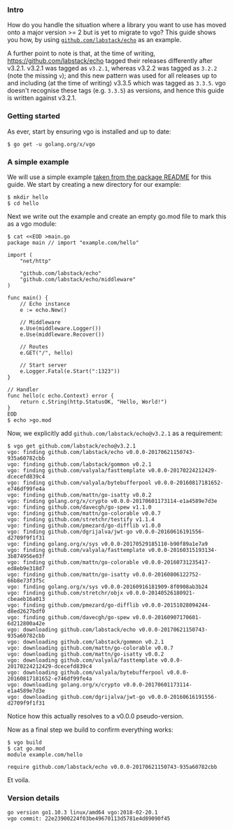<!-- __JSON: egrunner script.sh # LONG ONLINE

### Intro

How do you handle the situation where a library you want to use has moved onto a major version >= 2 but is yet to
migrate to vgo? This guide shows you how, by using [`github.com/labstack/echo`](https://github.com/labstack/echo)
as an example.

A further point to note is that, at the time of writing, https://github.com/labstack/echo tagged their releases
differently after v3.2.1. v3.2.1 was tagged as `v3.2.1`, whereas v3.2.2 was tagged as `3.2.2` (note the missing `v`);
and this new pattern was used for all releases up to and including (at the time of writing) v3.3.5 which was tagged as
`3.3.5`. vgo doesn't recognise these tags (e.g. `3.3.5`) as versions, and hence this guide is written against v3.2.1.

### Getting started

As ever, start by ensuring vgo is installed and up to date:

```
{{PrintBlock "go get vgo" -}}
```

### A simple example

We will use a simple example [taken from the package
README](https://github.com/labstack/echo/tree/d36ff729613dd8e825455c504bea0586c43ac03d#example) for this guide. We start
by creating a new directory for our example:

```
{{PrintBlock "step 0" -}}
```

Next we write out the example and create an empty go.mod file to mark this as a vgo module:

```
{{PrintBlock "step 1" -}}
```

Now, we explicitly add `github.com/labstack/echo@v3.2.1` as a requirement:

```
{{PrintBlock "step 2" -}}
```

Notice how this actually resolves to a v0.0.0 pseudo-version.

Now as a final step we build to confirm everything works:

```
{{PrintBlock "step 3" -}}
```

Et voila.

### Version details

```
{{PrintBlockOut "version details" -}}
```

-->

### Intro

How do you handle the situation where a library you want to use has moved onto a major version >= 2 but is yet to
migrate to vgo? This guide shows you how, by using [`github.com/labstack/echo`](https://github.com/labstack/echo)
as an example.

A further point to note is that, at the time of writing, https://github.com/labstack/echo tagged their releases
differently after v3.2.1. v3.2.1 was tagged as `v3.2.1`, whereas v3.2.2 was tagged as `3.2.2` (note the missing `v`);
and this new pattern was used for all releases up to and including (at the time of writing) v3.3.5 which was tagged as
`3.3.5`. vgo doesn't recognise these tags (e.g. `3.3.5`) as versions, and hence this guide is written against v3.2.1.

### Getting started

As ever, start by ensuring vgo is installed and up to date:

```
$ go get -u golang.org/x/vgo
```

### A simple example

We will use a simple example [taken from the package
README](https://github.com/labstack/echo/tree/d36ff729613dd8e825455c504bea0586c43ac03d#example) for this guide. We start
by creating a new directory for our example:

```
$ mkdir hello
$ cd hello
```

Next we write out the example and create an empty go.mod file to mark this as a vgo module:

```
$ cat <<EOD >main.go
package main // import "example.com/hello"

import (
	"net/http"

	"github.com/labstack/echo"
	"github.com/labstack/echo/middleware"
)

func main() {
	// Echo instance
	e := echo.New()

	// Middleware
	e.Use(middleware.Logger())
	e.Use(middleware.Recover())

	// Routes
	e.GET("/", hello)

	// Start server
	e.Logger.Fatal(e.Start(":1323"))
}

// Handler
func hello(c echo.Context) error {
	return c.String(http.StatusOK, "Hello, World!")
}
EOD
$ echo >go.mod
```

Now, we explicitly add `github.com/labstack/echo@v3.2.1` as a requirement:

```
$ vgo get github.com/labstack/echo@v3.2.1
vgo: finding github.com/labstack/echo v0.0.0-20170621150743-935a60782cbb
vgo: finding github.com/labstack/gommon v0.2.1
vgo: finding github.com/valyala/fasttemplate v0.0.0-20170224212429-dcecefd839c4
vgo: finding github.com/valyala/bytebufferpool v0.0.0-20160817181652-e746df99fe4a
vgo: finding github.com/mattn/go-isatty v0.0.2
vgo: finding golang.org/x/crypto v0.0.0-20170601173114-e1a4589e7d3e
vgo: finding github.com/davecgh/go-spew v1.1.0
vgo: finding github.com/mattn/go-colorable v0.0.7
vgo: finding github.com/stretchr/testify v1.1.4
vgo: finding github.com/pmezard/go-difflib v1.0.0
vgo: finding github.com/dgrijalva/jwt-go v0.0.0-20160616191556-d2709f9f1f31
vgo: finding golang.org/x/sys v0.0.0-20170529185110-b90f89a1e7a9
vgo: finding github.com/valyala/fasttemplate v0.0.0-20160315193134-3b874956e03f
vgo: finding github.com/mattn/go-colorable v0.0.0-20160731235417-ed8eb9e318d7
vgo: finding github.com/mattn/go-isatty v0.0.0-20160806122752-66b8e73f3f5c
vgo: finding golang.org/x/sys v0.0.0-20160916181909-8f0908ab3b24
vgo: finding github.com/stretchr/objx v0.0.0-20140526180921-cbeaeb16a013
vgo: finding github.com/pmezard/go-difflib v0.0.0-20151028094244-d8ed2627bdf0
vgo: finding github.com/davecgh/go-spew v0.0.0-20160907170601-6d212800a42e
vgo: downloading github.com/labstack/echo v0.0.0-20170621150743-935a60782cbb
vgo: downloading github.com/labstack/gommon v0.2.1
vgo: downloading github.com/mattn/go-colorable v0.0.7
vgo: downloading github.com/mattn/go-isatty v0.0.2
vgo: downloading github.com/valyala/fasttemplate v0.0.0-20170224212429-dcecefd839c4
vgo: downloading github.com/valyala/bytebufferpool v0.0.0-20160817181652-e746df99fe4a
vgo: downloading golang.org/x/crypto v0.0.0-20170601173114-e1a4589e7d3e
vgo: downloading github.com/dgrijalva/jwt-go v0.0.0-20160616191556-d2709f9f1f31
```

Notice how this actually resolves to a v0.0.0 pseudo-version.

Now as a final step we build to confirm everything works:

```
$ vgo build
$ cat go.mod
module example.com/hello

require github.com/labstack/echo v0.0.0-20170621150743-935a60782cbb
```

Et voila.

### Version details

```
go version go1.10.3 linux/amd64 vgo:2018-02-20.1
vgo commit: 22e23900224f03be49670113d5781e4d89090f45
```

<!-- END -->
